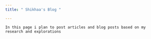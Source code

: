 ```yaml
---
title: " Shikhaa's Blog "

---
```

    In this page i plan to post articles and blog posts based on my research and explorations
